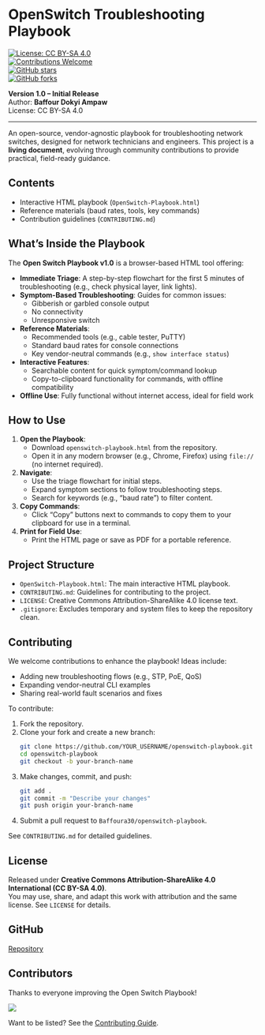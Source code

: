 # OpenSwitch Troubleshooting Playbook

[![License: CC BY-SA 4.0](https://img.shields.io/badge/License-CC%20BY--SA%204.0-lightgrey.svg)](https://creativecommons.org/licenses/by-sa/4.0/)  
[![Contributions Welcome](https://img.shields.io/badge/Contributions-Welcome-brightgreen.svg)](CONTRIBUTING.md)  
[![GitHub stars](https://img.shields.io/github/stars/Baffoura30/openswitch-playbook.svg?style=social)](https://github.com/Baffoura30/openswitch-playbook/stargazers)  
[![GitHub forks](https://img.shields.io/github/forks/Baffoura30/openswitch-playbook.svg?style=social)](https://github.com/Baffoura30/openswitch-playbook/network/members)  

**Version 1.0 – Initial Release**  
Author: **Baffour Dokyi Ampaw**  
License: CC BY-SA 4.0  

---

An open-source, vendor-agnostic playbook for troubleshooting network switches, designed for network technicians and engineers. This project is a **living document**, evolving through community contributions to provide practical, field-ready guidance.

## Contents
- Interactive HTML playbook (`OpenSwitch-Playbook.html`)
- Reference materials (baud rates, tools, key commands)
- Contribution guidelines (`CONTRIBUTING.md`)

## What’s Inside the Playbook

The **Open Switch Playbook v1.0** is a browser-based HTML tool offering:
- **Immediate Triage**: A step-by-step flowchart for the first 5 minutes of troubleshooting (e.g., check physical layer, link lights).
- **Symptom-Based Troubleshooting**: Guides for common issues:
  - Gibberish or garbled console output
  - No connectivity
  - Unresponsive switch
- **Reference Materials**:
  - Recommended tools (e.g., cable tester, PuTTY)
  - Standard baud rates for console connections
  - Key vendor-neutral commands (e.g., `show interface status`)
- **Interactive Features**:
  - Searchable content for quick symptom/command lookup
  - Copy-to-clipboard functionality for commands, with offline compatibility
- **Offline Use**: Fully functional without internet access, ideal for field work

## How to Use
1. **Open the Playbook**:
   - Download `openswitch-playbook.html` from the repository.
   - Open it in any modern browser (e.g., Chrome, Firefox) using `file://` (no internet required).
2. **Navigate**:
   - Use the triage flowchart for initial steps.
   - Expand symptom sections to follow troubleshooting steps.
   - Search for keywords (e.g., “baud rate”) to filter content.
3. **Copy Commands**:
   - Click “Copy” buttons next to commands to copy them to your clipboard for use in a terminal.
4. **Print for Field Use**:
   - Print the HTML page or save as PDF for a portable reference.

## Project Structure
- `OpenSwitch-Playbook.html`: The main interactive HTML playbook.
- `CONTRIBUTING.md`: Guidelines for contributing to the project.
- `LICENSE`: Creative Commons Attribution-ShareAlike 4.0 license text.
- `.gitignore`: Excludes temporary and system files to keep the repository clean.

## Contributing
We welcome contributions to enhance the playbook! Ideas include:
- Adding new troubleshooting flows (e.g., STP, PoE, QoS)
- Expanding vendor-neutral CLI examples
- Sharing real-world fault scenarios and fixes

To contribute:
1. Fork the repository.
2. Clone your fork and create a new branch:
   ```bash
   git clone https://github.com/YOUR_USERNAME/openswitch-playbook.git
   cd openswitch-playbook
   git checkout -b your-branch-name
   ```
3. Make changes, commit, and push:
   ```bash
   git add .
   git commit -m "Describe your changes"
   git push origin your-branch-name
   ```
4. Submit a pull request to `Baffoura30/openswitch-playbook`.

See `CONTRIBUTING.md` for detailed guidelines.

## License
Released under **Creative Commons Attribution-ShareAlike 4.0 International (CC BY-SA 4.0)**.  
You may use, share, and adapt this work with attribution and the same license. See `LICENSE` for details.

## GitHub
[Repository](https://github.com/Baffoura30/openswitch-playbook/)

## Contributors
Thanks to everyone improving the Open Switch Playbook!

<a href="https://github.com/Baffoura30/openswitch-playbook/graphs/contributors">
  <img src="https://contrib.rocks/image?repo=Baffoura30/openswitch-playbook" />
</a>

Want to be listed? See the [Contributing Guide](CONTRIBUTING.md).
